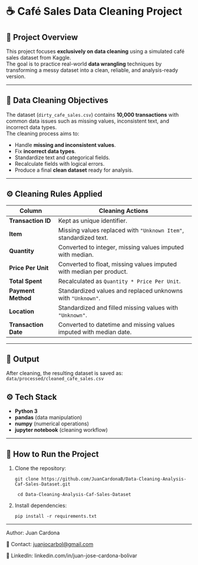 # ☕ Café Sales Data Cleaning Project  

## 📌 Project Overview  
This project focuses **exclusively on data cleaning** using a simulated café sales dataset from Kaggle.  
The goal is to practice real-world **data wrangling** techniques by transforming a messy dataset into a clean, reliable, and analysis-ready version.  

---

## 🧹 Data Cleaning Objectives  
The dataset (`dirty_cafe_sales.csv`) contains **10,000 transactions** with common data issues such as missing values, inconsistent text, and incorrect data types.  
The cleaning process aims to:  

- Handle **missing and inconsistent values**.  
- Fix **incorrect data types**.  
- Standardize text and categorical fields.  
- Recalculate fields with logical errors.  
- Produce a final **clean dataset** ready for analysis.  

---

## ⚙️ Cleaning Rules Applied  

| Column | Cleaning Actions |
|--------|------------------|
| **Transaction ID** | Kept as unique identifier. |
| **Item** | Missing values replaced with `"Unknown Item"`, standardized text. |
| **Quantity** | Converted to integer, missing values imputed with median. |
| **Price Per Unit** | Converted to float, missing values imputed with median per product. |
| **Total Spent** | Recalculated as `Quantity * Price Per Unit`. |
| **Payment Method** | Standardized values and replaced unknowns with `"Unknown"`. |
| **Location** | Standardized and filled missing values with `"Unknown"`. |
| **Transaction Date** | Converted to datetime and missing values imputed with median date. |

---

## 🧾 Output  
After cleaning, the resulting dataset is saved as:  
`data/processed/cleaned_cafe_sales.csv`

## ⚙️ Tech Stack  
- **Python 3**  
- **pandas** (data manipulation)  
- **numpy** (numerical operations)  
- **jupyter notebook** (cleaning workflow)  

---

## 🚀 How to Run the Project  

1. Clone the repository:
   
   ```git clone https://github.com/JuanCardonaB/Data-Cleaning-Analysis-Caf-Sales-Dataset.git```
   
   ``` cd Data-Cleaning-Analysis-Caf-Sales-Dataset```

2. Install dependencies:

   ```pip install -r requirements.txt```


---

Author: Juan Cardona

📧 Contact: juanjocarbol@gmail.com

🔗 LinkedIn: linkedin.com/in/juan-jose-cardona-bolivar

